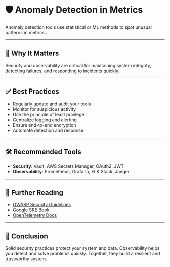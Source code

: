 # 🛡️ Anomaly Detection in Metrics

Anomaly detection tools use statistical or ML methods to spot unusual patterns in metrics...

---

## 📌 Why It Matters

Security and observability are critical for maintaining system integrity, detecting failures, and responding to incidents quickly.

---

## ✅ Best Practices

- Regularly update and audit your tools
- Monitor for suspicious activity
- Use the principle of least privilege
- Centralize logging and alerting
- Ensure end-to-end encryption
- Automate detection and response

---

## 🛠 Recommended Tools

- **Security**: Vault, AWS Secrets Manager, OAuth2, JWT
- **Observability**: Prometheus, Grafana, ELK Stack, Jaeger

---

## 📘 Further Reading

- [OWASP Security Guidelines](https://owasp.org)
- [Google SRE Book](https://sre.google/books/)
- [OpenTelemetry Docs](https://opentelemetry.io)

---

## 💬 Conclusion

Solid security practices protect your system and data. Observability helps you detect and solve problems quickly. Together, they build a resilient and trustworthy system.
